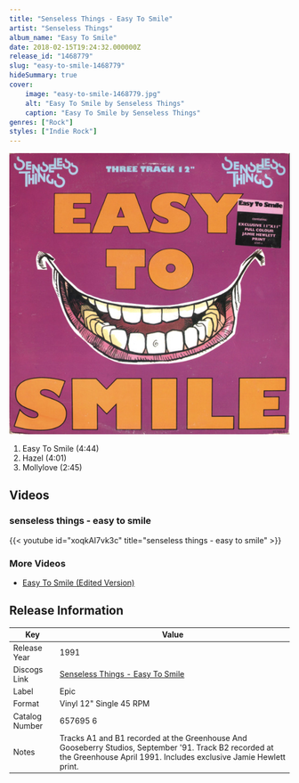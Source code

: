 ```yaml
---
title: "Senseless Things - Easy To Smile"
artist: "Senseless Things"
album_name: "Easy To Smile"
date: 2018-02-15T19:24:32.000000Z
release_id: "1468779"
slug: "easy-to-smile-1468779"
hideSummary: true
cover:
    image: "easy-to-smile-1468779.jpg"
    alt: "Easy To Smile by Senseless Things"
    caption: "Easy To Smile by Senseless Things"
genres: ["Rock"]
styles: ["Indie Rock"]
---
```


![Easy To Smile by Senseless Things](easy-to-smile-1468779.jpg)

<!-- section break -->

1. Easy To Smile (4:44)
2. Hazel (4:01)
3. Mollylove (2:45)

<!-- section break -->




## Videos
### senseless things - easy to smile
{{< youtube id="xoqkAI7vk3c" title="senseless things - easy to smile" >}}<br>

### More Videos

- [Easy To Smile (Edited Version)](https://www.youtube.com/watch?v=98eDh69GD-M)


## Release Information
|  Key           | Value                                                |
| ---------------| ---------------------------------------------------- |
| Release Year   | 1991                                   |
| Discogs Link   | [Senseless Things - Easy To Smile](https://www.discogs.com/release/1468779-Senseless-Things-Easy-To-Smile) |
| Label          | Epic |
| Format         | Vinyl 12" Single 45 RPM |
| Catalog Number | 657695 6 |
| Notes | Tracks A1 and B1 recorded at the Greenhouse And Gooseberry Studios, September '91.  Track B2 recorded at the Greenhouse April 1991.    Includes exclusive Jamie Hewlett print.   |
